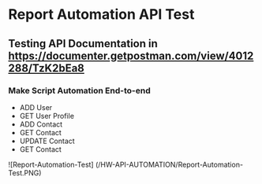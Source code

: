 # Report Automation API Test

## Testing API Documentation in https://documenter.getpostman.com/view/4012288/TzK2bEa8

### Make Script Automation End-to-end
- ADD User
- GET User Profile
- ADD Contact
- GET Contact
- UPDATE Contact
- GET Contact

![Report-Automation-Test] (/HW-API-AUTOMATION/Report-Automation-Test.PNG)